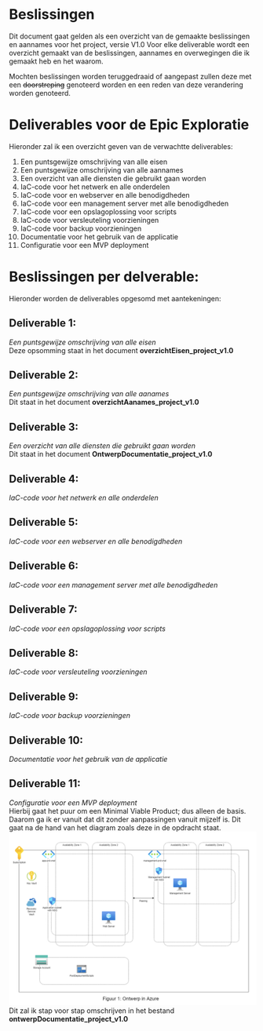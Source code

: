 # Beslissingen
Dit document gaat gelden als een overzicht van de gemaakte beslissingen en aannames voor het project, versie V1.0
Voor elke deliverable wordt een overzicht gemaakt van de beslissingen, aannames en overwegingen die ik gemaakt heb en het waarom. 

Mochten beslissingen worden teruggedraaid of aangepast zullen deze met een ~~doorstreping~~ genoteerd worden en een reden van deze verandering worden genoteerd.

# Deliverables voor de Epic Exploratie
Hieronder zal ik een overzicht geven van de verwachtte deliverables:
1) Een puntsgewijze omschrijving van alle eisen
2) Een puntsgewijze omschrijving van alle aannames
3) Een overzicht van alle diensten die gebruikt gaan worden
4) IaC-code voor het netwerk en alle onderdelen
5) IaC-code voor en webserver en alle benodigdheden
6) IaC-code voor een management server met alle benodigdheden
7) IaC-code voor een opslagoplossing voor scripts
8) IaC-code voor versleuteling voorzieningen
9) IaC-code voor backup voorzieningen
10) Documentatie voor het gebruik van de applicatie
11) Configuratie voor een MVP deployment

# Beslissingen per delverable:
Hieronder worden de deliverables opgesomd met aantekeningen: 
## Deliverable 1:
*Een puntsgewijze omschrijving van alle eisen*  
Deze opsomming staat in het document **overzichtEisen_project_v1.0**


## Deliverable 2:
*Een puntsgewijze omschrijving van alle aanames*  
Dit staat in het document **overzichtAanames_project_v1.0**

## Deliverable 3:
*Een overzicht van alle diensten die gebruikt gaan worden*  
Dit staat in het document **OntwerpDocumentatie_project_v1.0**

## Deliverable 4:
*IaC-code voor het netwerk en alle onderdelen*

## Deliverable 5:
*IaC-code voor een webserver en alle benodigdheden*

## Deliverable 6:
*IaC-code voor een management server met alle benodigdheden*

## Deliverable 7:
*IaC-code voor een opslagoplossing voor scripts*

## Deliverable 8:
*IaC-code voor versleuteling voorzieningen*

## Deliverable 9: 
*IaC-code voor backup voorzieningen*

## Deliverable 10: 
*Documentatie voor het gebruik van de applicatie*

## Deliverable 11:
*Configuratie voor een MVP deployment*  
Hierbij gaat het puur om een Minimal Viable Product; dus alleen de basis. Daarom ga ik er vanuit dat dit zonder aanpassingen vanuit mijzelf is.
Dit gaat na de hand van het diagram zoals deze in de opdracht staat.
![Het ontwerp uit de opdracht](/00_includes/IaC/ontwerp_azure_opdracht.png)
Dit zal ik stap voor stap omschrijven in het bestand **ontwerpDocumentatie_project_v1.0**


